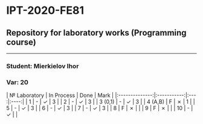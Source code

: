 # IPT-2020-FE81
## Repository for laboratory works (Programming course)
***
### Student: Mierkielov Ihor
### Var: 20 

| № Laboratory   | In Process  | Done | Mark | 
|:--------------:|:-----------:|:--- :|:----:|
| 1              |      -      |  ✓  |   3   |
| 2              |      -      |  ✓  |   3   |
| 3 (0,1)        |      -      |  ✓  |   3   |
| 4 (A,B)        |      F      |  ✗  |   1   |
| 5              |      -      |  ✓  |   3   |
| 6              |      -      |  ✓  |   3   |
| 7              |      -      |  ✓  |   3   |
| 8              |      F      |  ✗  |       |
| 9              |      F      |  ✗  |       |
| 10             |      -      |  ✓  |       |
